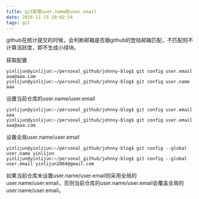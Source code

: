 ```yaml
---
title: git配置user.name和user.email
date: 2016-11-15 18:02:54
tags: git
---
```


github在统计提交的时候，会判断邮箱是否跟github的登陆邮箱匹配，不匹配则不计算活跃度，即不生成小绿块。

获取配置
```
yinlijun@yinlijun:~/personal_github/johnny-blog$ git config user.email
aaa@aaa.com
yinlijun@yinlijun:~/personal_github/johnny-blog$ git config user.name
aaa
```
<!--more-->

设置当前仓库的user.name/user.email
```
yinlijun@yinlijun:~/personal_github/johnny-blog$ git config user.email aaa
yinlijun@yinlijun:~/personal_github/johnny-blog$ git config user.email aaa@aaa.com
```
设置全局user.name/user.email
```
yinlijun@yinlijun:~/personal_github/johnny-blog$ git config --global user.name yinlijun
yinlijun@yinlijun:~/personal_github/johnny-blog$ git config --global user.email yinlijun2004@gmail.com
```
如果当前仓库未设置user.name/user.email则采用全局的user.name/user.email，否则当前仓库的user.name/user.email会覆盖全局的user.name/user.email。